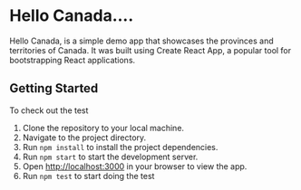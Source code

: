 # Hello Canada....

Hello Canada, is a simple demo app that showcases the provinces and territories of Canada. It was built using Create React App, a popular tool for bootstrapping React applications.

## Getting Started

To check out the test

1. Clone the repository to your local machine.
2. Navigate to the project directory.
3. Run `npm install` to install the project dependencies.
4. Run `npm start` to start the development server.
5. Open [http://localhost:3000](http://localhost:3000) in your browser to view the app.
6. Run `npm test` to start doing the test

